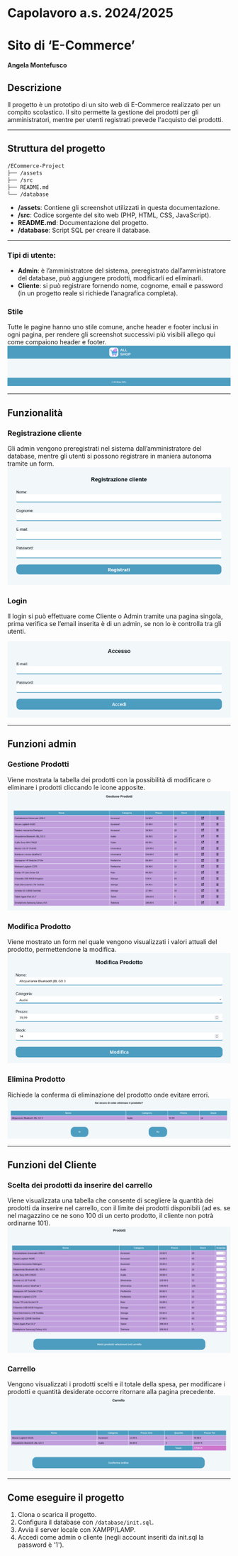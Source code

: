 # Capolavoro a.s. 2024/2025
# Sito di ‘E-Commerce’
**Angela Montefusco**

## Descrizione
Il progetto è un prototipo di un sito web di E-Commerce 
realizzato per un compito scolastico. Il sito permette la gestione dei prodotti per gli amministratori, mentre per utenti registrati prevede l'acquisto dei prodotti.

---

## Struttura del progetto
```
/ECommerce-Project
├── /assets
├── /src
├── README.md
└── /database
```
- **/assets**: Contiene gli screenshot utilizzati in questa documentazione.
- **/src**: Codice sorgente del sito web (PHP, HTML, CSS, JavaScript).
- **README.md**: Documentazione del progetto.
- **/database**: Script SQL per creare il database.

---

### Tipi di utente:
- **Admin**: è l’amministratore del sistema, preregistrato dall’amministratore del database, può aggiungere prodotti, modificarli ed eliminarli.
- **Cliente**: si può registrare fornendo nome, cognome, email e password (in un progetto reale si richiede l’anagrafica completa).

### Stile
Tutte le pagine hanno uno stile comune, anche header e footer inclusi in ogni pagina, per rendere gli screenshot successivi più visibili allego qui come compaiono header e footer.
![Base](assets/Base.png)

---

## Funzionalità

### Registrazione cliente
Gli admin vengono preregistrati nel sistema dall’amministratore del database, mentre gli utenti si possono registrare in maniera autonoma tramite un form.
![Registrazione](assets/Registrazione.png)

### Login
Il login si può effettuare come Cliente o Admin tramite una pagina singola, prima verifica se l’email inserita è di un admin, se non lo è controlla tra gli utenti.

![Accesso](assets/Accesso.png)

---

## Funzioni admin

### Gestione Prodotti
Viene mostrata la tabella dei prodotti con la possibilità di modificare o eliminare i prodotti cliccando le icone apposite.
![Gestione Prodotti](assets/Gestione%20Prodotti.png)

### Modifica Prodotto
Viene mostrato un form nel quale vengono visualizzati i valori attuali del prodotto, permettendone la modifica.
![Modifica Prodotto](assets/Modifica%20Prodotto.png)

### Elimina Prodotto
Richiede la conferma di eliminazione del prodotto onde evitare errori.
![Elimina Prodotto](assets/Elimina%20Prodotto.png)

---

## Funzioni del Cliente

### Scelta dei prodotti da inserire del carrello
Viene visualizzata una tabella che consente di scegliere la quantità dei prodotti da inserire nel carrello, con il limite dei prodotti disponibili (ad es. se nel magazzino ce ne sono 100 di un certo prodotto, il cliente non potrà ordinarne 101).
![Prodotti](assets/Prodotti.png)

### Carrello
Vengono visualizzati i prodotti scelti e il totale della spesa, per modificare i prodotti e quantità desiderate occorre ritornare alla pagina precedente.
![Carrello](assets/Carrello.png)

---
## Come eseguire il progetto
1. Clona o scarica il progetto.
2. Configura il database con `/database/init.sql`.
3. Avvia il server locale con XAMPP/LAMP.
4. Accedi come admin o cliente (negli account inseriti da init.sql la password è '1').
